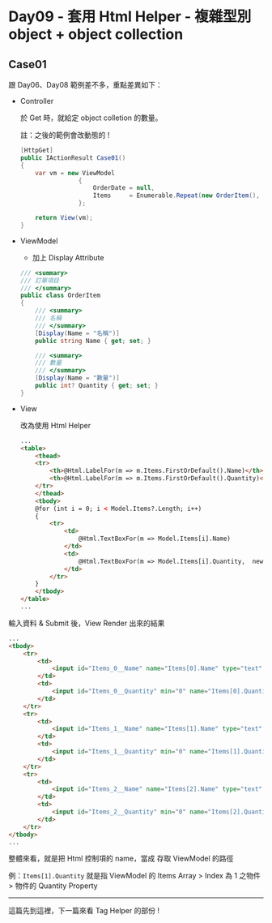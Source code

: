 # Day09 - 套用 Html Helper - 複雜型別 object + object collection

## Case01

跟 Day06、Day08 範例差不多，重點差異如下：

- Controller

    於 Get 時，就給定 object colletion 的數量。

    註：之後的範例會改動態的 !

    ```csharp
    [HttpGet]
    public IActionResult Case01()
    {
        var vm = new ViewModel
                    {
                        OrderDate = null,
                        Items     = Enumerable.Repeat(new OrderItem(), 3).ToArray()
                    };

        return View(vm);
    }
    ```

- ViewModel

    - 加上 Display Attribute

    ```csharp
    /// <summary>
    /// 訂單項目
    /// </summary>
    public class OrderItem
    {
        /// <summary>
        /// 名稱
        /// </summary>
        [Display(Name = "名稱")]
        public string Name { get; set; }

        /// <summary>
        /// 數量
        /// </summary>
        [Display(Name = "數量")]
        public int? Quantity { get; set; }
    }
    ```

- View

    改為使用 Html Helper

    ```html
    ...
    <table>
        <thead>
        <tr>
            <th>@Html.LabelFor(m => m.Items.FirstOrDefault().Name)</th>
            <th>@Html.LabelFor(m => m.Items.FirstOrDefault().Quantity)</th>
        </tr>
        </thead>
        <tbody>
        @for (int i = 0; i < Model.Items?.Length; i++)
        {
            <tr>
                <td>
                    @Html.TextBoxFor(m => Model.Items[i].Name)
                </td>
                <td>
                    @Html.TextBoxFor(m => Model.Items[i].Quantity,  new { type = "number", step = 1, min = 0 })
                </td>
            </tr>
        }
        </tbody>
    </table>
    ...
    ```

輸入資料 & Submit 後，View Render 出來的結果

```html
...
<tbody>
    <tr>
        <td>
            <input id="Items_0__Name" name="Items[0].Name" type="text" value="a">
        </td>
        <td>
            <input id="Items_0__Quantity" min="0" name="Items[0].Quantity" step="1" type="number" value="1">
        </td>
    </tr>
    <tr>
        <td>
            <input id="Items_1__Name" name="Items[1].Name" type="text" value="b">
        </td>
        <td>
            <input id="Items_1__Quantity" min="0" name="Items[1].Quantity" step="1" type="number" value="2">
        </td>
    </tr>
    <tr>
        <td>
            <input id="Items_2__Name" name="Items[2].Name" type="text" value="c">
        </td>
        <td>
            <input id="Items_2__Quantity" min="0" name="Items[2].Quantity" step="1" type="number" value="3">
        </td>
    </tr>
</tbody>
...
```

整體來看，就是把 Html 控制項的 name，當成 存取 ViewModel 的路徑

例：`Items[1].Quantity` 就是指 ViewModel 的 Items Array > Index 為 1 之物件 > 物件的 Quantity Property

---

這篇先到這裡，下一篇來看 Tag Helper 的部份 !
